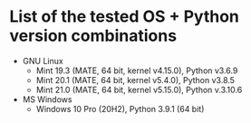 # List of the tested OS + Python version combinations

* GNU Linux
  * Mint 19.3 (MATE, 64 bit, kernel v4.15.0), Python v3.6.9
  * Mint 20.1 (MATE, 64 bit, kernel v5.4.0), Python v3.8.5
  * Mint 21.0 (MATE, 64 bit, kernel v5.15.0), Python v.3.10.6
* MS Windows
  * Windows 10 Pro (20H2), Python 3.9.1 (64 bit)
